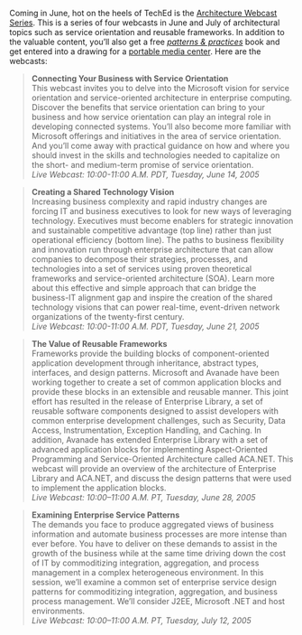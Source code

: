 Coming in June, hot on the heels of TechEd is the [Architecture Webcast
Series](http://www.architecturewebcasts.com/default.aspx?id=8VY6XG9623).
This is a series of four webcasts in June and July of architectural
topics such as service orientation and reusable frameworks. In addition
to the valuable content, you’ll also get a free *[patterns &
practices](http://www.microsoft.com/practices)* book and get entered
into a drawing for a [portable media
center](http://www.microsoft.com/windowsmobile/portablemediacenter/default.mspx).
Here are the webcasts:

> **Connecting Your Business with Service Orientation**\
> This webcast invites you to delve into the Microsoft vision for
> service orientation and service-oriented architecture in enterprise
> computing. Discover the benefits that service orientation can bring to
> your business and how service orientation can play an integral role in
> developing connected systems. You’ll also become more familiar with
> Microsoft offerings and initiatives in the area of service
> orientation. And you’ll come away with practical guidance on how and
> where you should invest in the skills and technologies needed to
> capitalize on the short- and medium-term promise of service
> orientation.\
> *Live Webcast: 10:00-11:00 A.M. PDT, Tuesday, June 14, 2005*

> **Creating a Shared Technology Vision**\
> Increasing business complexity and rapid industry changes are
> forcing IT and business executives to look for new ways of leveraging
> technology. Executives must become enablers for strategic innovation
> and sustainable competitive advantage (top line) rather than just
> operational efficiency (bottom line). The paths to business
> flexibility and innovation run through enterprise architecture that
> can allow companies to decompose their strategies, processes, and
> technologies into a set of services using proven theoretical
> frameworks and service-oriented architecture (SOA). Learn more about
> this effective and simple approach that can bridge the business-IT
> alignment gap and inspire the creation of the shared technology
> visions that can power real-time, event-driven network organizations
> of the twenty-first century.\
> *Live Webcast: 10:00-11:00 A.M. PDT, Tuesday, June 21, 2005*

> **The Value of Reusable Frameworks**\
> Frameworks provide the building blocks of component-oriented
> application development through inheritance, abstract types,
> interfaces, and design patterns. Microsoft and Avanade have been
> working together to create a set of common application blocks and
> provide these blocks in an extensible and reusable manner. This joint
> effort has resulted in the release of Enterprise Library, a set of
> reusable software components designed to assist developers with common
> enterprise development challenges, such as Security, Data Access,
> Instrumentation, Exception Handling, and Caching. In addition, Avanade
> has extended Enterprise Library with a set of advanced application
> blocks for implementing Aspect-Oriented Programming and
> Service-Oriented Architecture called ACA.NET. This webcast will
> provide an overview of the architecture of Enterprise Library and
> ACA.NET, and discuss the design patterns that were used to implement
> the application blocks.\
> *Live Webcast: 10:00–11:00 A.M. PT, Tuesday, June 28, 2005*

> **Examining Enterprise Service Patterns**\
> The demands you face to produce aggregated views of business
> information and automate business processes are more intense than ever
> before. You have to deliver on these demands to assist in the growth
> of the business while at the same time driving down the cost of IT by
> commoditizing integration, aggregation, and process management in a
> complex heterogeneous environment. In this session, we’ll examine a
> common set of enterprise service design patterns for commoditizing
> integration, aggregation, and business process management. We’ll
> consider J2EE, Microsoft .NET and host environments.\
> *Live Webcast: 10:00–11:00 A.M. PT, Tuesday, July 12, 2005*

